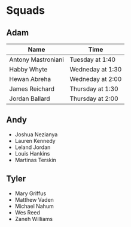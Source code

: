 # Squads

## Adam

| Name | Time |
|------|------|
| Antony Mastroniani | Tuesday at 1:40 |
|Habby Whyte | Wedneday at 1:30 |
| Hewan Abreha | Wedneday at 2:00 |
| James Reichard | Thursday at 1:30 |
| Jordan Ballard | Thursday at 2:00 |

## Andy
- Joshua Nezianya
- Lauren Kennedy
- Leland Jordan
- Louis Hankins
- Martinas Terskin

## Tyler
- Mary Griffus
- Matthew Vaden
- Michael Nahum
- Wes Reed
- Zaneh Williams
